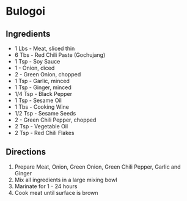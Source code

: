 # Bulogoi

## Ingredients

* 1 Lbs - Meat, sliced thin
* 6 Tbs - Red Chili Paste (Gochujang)
* 1 Tsp - Soy Sauce
* 1 - Onion, diced
* 2 - Green Onion, chopped
* 1 Tsp - Garlic, minced
* 1 Tsp - Ginger, minced
* 1/4 Tsp - Black Pepper
* 1 Tsp - Sesame Oil
* 1 Tbs - Cooking Wine
* 1/2 Tsp - Sesame Seeds
* 2 - Green Chili Pepper, chopped
* 2 Tsp - Vegetable Oil
* 2 Tsp - Red Chili Flakes

## Directions

1. Prepare Meat, Onion, Green Onion, Green Chili Pepper, Garlic and Ginger
2. Mix all ingredients in a large mixing bowl
3. Marinate for 1 - 24 hours
4. Cook meat until surface is brown
